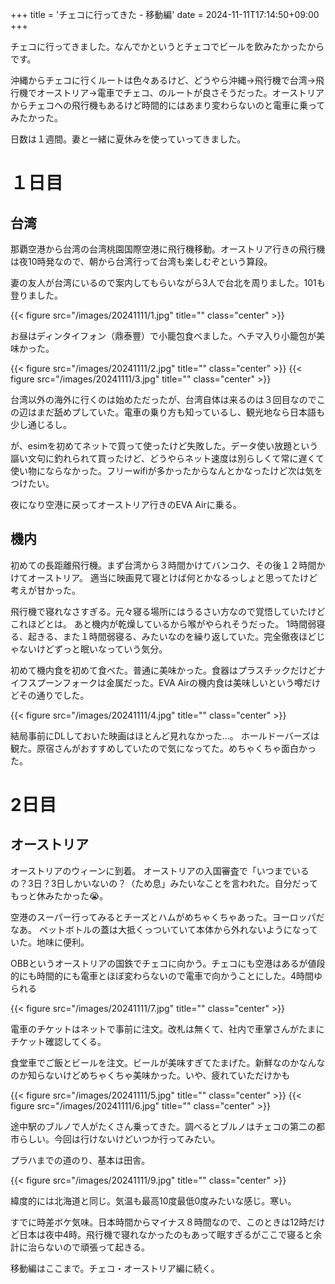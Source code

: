 +++
title = 'チェコに行ってきた - 移動編'
date = 2024-11-11T17:14:50+09:00
+++

チェコに行ってきました。なんでかというとチェコでビールを飲みたかったからです。

沖縄からチェコに行くルートは色々あるけど、どうやら沖縄→飛行機で台湾→飛行機でオーストリア→電車でチェコ、のルートが良さそうだった。オーストリアからチェコへの飛行機もあるけど時間的にはあまり変わらないのと電車に乗ってみたかった。

日数は１週間。妻と一緒に夏休みを使っていってきました。

# １日目

## 台湾

那覇空港から台湾の台湾桃園国際空港に飛行機移動。オーストリア行きの飛行機は夜10時発なので、朝から台湾行って台湾も楽しむぞという算段。

妻の友人が台湾にいるので案内してもらいながら3人で台北を周りました。101も登りました。

{{< figure src="/images/20241111/1.jpg" title="" class="center" >}}

お昼はディンタイフォン（鼎泰豐）で小籠包食べました。ヘチマ入り小籠包が美味かった。

{{< figure src="/images/20241111/2.jpg" title="" class="center" >}}
{{< figure src="/images/20241111/3.jpg" title="" class="center" >}}

台湾以外の海外に行くのは始めただったが、台湾自体は来るのは３回目なのでこの辺はまだ舐めプしていた。電車の乗り方も知っているし、観光地なら日本語も少し通じるし。

が、esimを初めてネットで買って使ったけど失敗した。データ使い放題という謳い文句に釣れられて買ったけど、どうやらネット速度は別らしくて常に遅くて使い物にならなかった。フリーwifiが多かったからなんとかなったけど次は気をつけたい。

夜になり空港に戻ってオーストリア行きのEVA Airに乗る。

## 機内

初めての長距離飛行機。まず台湾から３時間かけてバンコク、その後１２時間かけてオーストリア。
適当に映画見て寝とけば何とかなるっしょと思ってたけど考えが甘かった。

飛行機で寝れなさすぎる。元々寝る場所にはうるさい方なので覚悟していたけどこれほどとは。
あと機内が乾燥しているから喉がやられそうだった。
1時間弱寝る、起きる、また１時間弱寝る、みたいなのを繰り返していた。完全徹夜ほどじゃないけどずっと眠いなっていう気分。

初めて機内食を初めて食べた。普通に美味かった。食器はプラスチックだけどナイフスプーンフォークは金属だった。EVA Airの機内食は美味しいという噂だけどその通りでした。

{{< figure src="/images/20241111/4.jpg" title="" class="center" >}}

結局事前にDLしておいた映画はほとんど見れなかった…。
ホールドーバーズは観た。原宿さんがおすすめしていたので気になってた。めちゃくちゃ面白かった。

# 2日目
## オーストリア

オーストリアのウィーンに到着。
オーストリアの入国審査で「いつまでいるの？3日？3日しかいないの？（ため息」みたいなことを言われた。自分だってもっと休みたかった😭。

空港のスーパー行ってみるとチーズとハムがめちゃくちゃあった。ヨーロッパだなあ。
ペットボトルの蓋は大抵くっついていて本体から外れないようになっていた。地味に便利。

OBBというオーストリアの国鉄でチェコに向かう。チェコにも空港はあるが値段的にも時間的にも電車とほぼ変わらないので電車で向かうことにした。4時間ゆられる

{{< figure src="/images/20241111/7.jpg" title="" class="center" >}}

電車のチケットはネットで事前に注文。改札は無くて、社内で車掌さんがたまにチケット確認してくる。

食堂車でご飯とビールを注文。ビールが美味すぎてたまげた。新鮮なのかなんなのか知らないけどめちゃくちゃ美味かった。いや、疲れていただけかも

{{< figure src="/images/20241111/5.jpg" title="" class="center" >}}
{{< figure src="/images/20241111/6.jpg" title="" class="center" >}}

途中駅のブルノで人がたくさん乗ってきた。調べるとブルノはチェコの第二の都市らしい。今回は行けないけどいつか行ってみたい。

プラハまでの道のり、基本は田舎。

{{< figure src="/images/20241111/9.jpg" title="" class="center" >}}


緯度的には北海道と同じ。気温も最高10度最低0度みたいな感じ。寒い。

すでに時差ボケ気味。日本時間からマイナス８時間なので、このときは12時だけど日本は夜中4時。飛行機で寝れなかったのもあって眠すぎるがここで寝ると余計に治らないので頑張って起きる。

移動編はここまで。チェコ・オーストリア編に続く。

